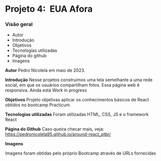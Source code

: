 # Projeto 4:  EUA Afora

### Visão geral

- Autor
- Introdução
- Objetivos
- Tecnologias utilizadas
- Página do github
- Imagens

**Autor**
Pedro Nicolela em maio de 2023.

**Introdução**
Nesse projetos construimos uma tela semelhante a uma rede social, em que os usuários compartilham fotos. Essa página web é responsiva. Ainda está Work in progress

**Objetivos**
Projeto objetivas aplicar os conhecimentos básicos de React obtidos no bootcamp Practicum.

**Tecnologias utilizadas**
Foram utilizadas HTML, CSS, JS e o framework React

**Página do Github**
Caso queira checar mais, veja: https://pedronicolela95.github.io/around-react_ptbr/

**Imagens**

Imagens foram obtidas pelo próprio Bootcamp através de URLs fornecidas
